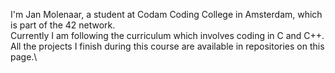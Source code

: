 I'm Jan Molenaar, a student at Codam Coding College in Amsterdam, which is part of the 42 network.\
Currently I am following the curriculum which involves coding in C and C++.\
All the projects I finish during this course are available in repositories on this page.\

<!---
jmolenaa/jmolenaa is a ✨ special ✨ repository because its `README.md` (this file) appears on your GitHub profile.
You can click the Preview link to take a look at your changes.
--->
